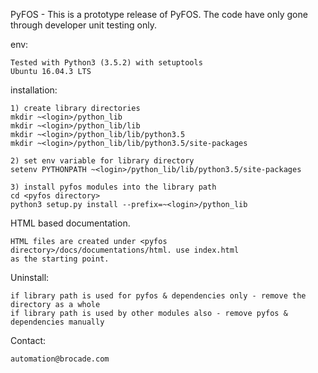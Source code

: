 PyFOS - This is a prototype release of PyFOS. The code have only gone through developer unit testing only.

env:

    Tested with Python3 (3.5.2) with setuptools
    Ubuntu 16.04.3 LTS

installation:

    1) create library directories
    mkdir ~<login>/python_lib
    mkdir ~<login>/python_lib/lib
    mkdir ~<login>/python_lib/lib/python3.5
    mkdir ~<login>/python_lib/lib/python3.5/site-packages

    2) set env variable for library directory
    setenv PYTHONPATH ~<login>/python_lib/lib/python3.5/site-packages

    3) install pyfos modules into the library path
    cd <pyfos directory>
    python3 setup.py install --prefix=~<login>/python_lib

HTML based documentation.

    HTML files are created under <pyfos directory>/docs/documentations/html. use index.html
    as the starting point.

Uninstall:

    if library path is used for pyfos & dependencies only - remove the directory as a whole
    if library path is used by other modules also - remove pyfos & dependencies manually

Contact:

    automation@brocade.com
